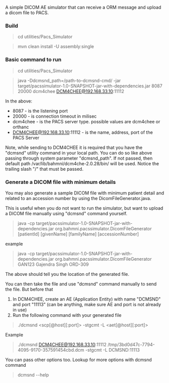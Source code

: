 A simple DICOM AE simulator that can receive a ORM message and upload a dicom file to PACS. 

### Build
> cd utilities/Pacs_Simulator

> mvn clean install -U assembly:single

### Basic command to run
> cd utilities/Pacs_Simulator
 
> java -Ddcmsnd_path=/path-to-dcmsnd-cmd/ -jar target/pacssimulator-1.0-SNAPSHOT-jar-with-dependencies.jar 8087 20000 dcm4chee DCM4CHEE@192.168.33.10:11112


In the above:

* 8087 - is the listening port
* 20000 - is connection timeout in milisec
* dcm4chee - is the PACS server type. possible values are dcm4chee or orthanc
* DCM4CHEE@192.168.33.10:11112 - is the name, address, port of the PACS Server

Note, while sending to DCM4CHEE it is required that you have the "dcmsnd" utility command in your local path. 
You can do so like above passing through system parameter "dcmsnd_path". If not passed, then default path /var/lib/bahmni/dcm4che-2.0.28/bin/ will be used. Notice the trailing slash "/" that must be passed. 


### Generate a DICOM file with minimum details
You may also generate a sample DICOM file with minimum patient detail and related to an accession number by using the DicomFileGenerator.java. 

This is useful when you do not want to run the simulator, but want to upload a DICOM file manually using "dcmsnd" command yourself.


> java -cp target/pacssimulator-1.0-SNAPSHOT-jar-with-dependencies.jar org.bahmni.pacssimulator.DicomFileGenerator [patientId] [givenName] [familyName] [accessionNumber]

example

> java -cp target/pacssimulator-1.0-SNAPSHOT-jar-with-dependencies.jar org.bahmni.pacssimulator.DicomFileGenerator GAN123 Gajendra Singh ORD-309

The above should tell you the location of the generated file. 

You can then take the file and use "dcmsnd" command manually to send the file. But before that
1. In DCM4CHEE, create an AE (Application Entity) with name "DCMSND" and port "11113" (can be anything, make sure AE and port is not already in use)
2. Run the following command with your generated file

> ./dcmsnd <scp[@host][:port]> <generated-dcm-file> -stgcmt -L <aet[@host][:port]>

Example
> ./dcmsnd DCM4CHEE@192.168.33.10:11112 /tmp/3bd0d47c-7794-4095-9170-357591454cbd.dcm -stgcmt -L DCMSND:11113

You can pass other options too. Lookup for more options with dcmsnd command 
> dcmsnd --help



 


 